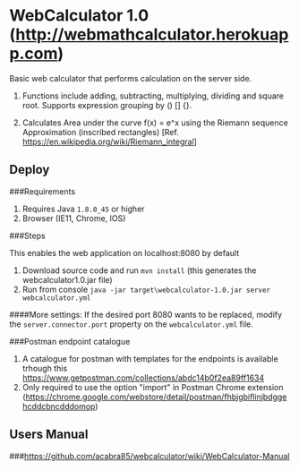 # WebCalculator 1.0 (http://webmathcalculator.herokuapp.com)

Basic web calculator that performs calculation on the server side.

1. Functions include adding, subtracting, multiplying, dividing and
square root. Supports expression grouping by () [] {}.

2. Calculates Area under the curve f(x) = e^x using the Riemann sequence
Approximation (inscribed rectangles)
[Ref. <a href="https://en.wikipedia.org/wiki/Riemann_integral" >https://en.wikipedia.org/wiki/Riemann_integral</a>]

## Deploy

###Requirements

1. Requires Java ```1.8.0_45``` or higher
2. Browser (IE11, Chrome, IOS)

###Steps

This enables the web application on localhost:8080 by default

1. Download source code and run ```mvn install``` (this generates the webcalculator1.0.jar file)
2. Run from console ```java -jar target\webcalculator-1.0.jar server webcalculator.yml```

####More settings:
  If the desired port 8080 wants to be replaced, modify the ```server.connector.port``` property on the ```webcalculator.yml``` file.
  
###Postman endpoint catalogue
 1. A catalogue for postman with templates for the endpoints is available trhough this https://www.getpostman.com/collections/abdc14b0f2ea89ff1634
 2. Only required to use the option "import" in Postman Chrome extension (https://chrome.google.com/webstore/detail/postman/fhbjgbiflinjbdggehcddcbncdddomop)
  


## Users Manual

###https://github.com/acabra85/webcalculator/wiki/WebCalculator-Manual


